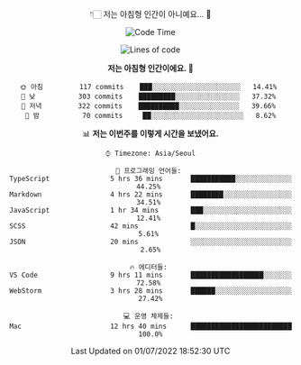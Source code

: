 <div align='center'>
 
👇🏻 저는 아침형 인간이 아니예요... 🙊
 
<!--START_SECTION:waka-->
![Code Time](http://img.shields.io/badge/Code%20Time-1%2C610%20hrs%2046%20mins-blue)

![Lines of code](https://img.shields.io/badge/%EC%A0%80%EB%8A%94%20%EC%97%AC%ED%83%9C%EA%B9%8C%EC%A7%80%20-259%20Thousand%20%EC%A4%84%EC%9D%98%20%EC%BD%94%EB%93%9C%EB%A5%BC%20%EC%9E%91%EC%84%B1%ED%96%88%EC%96%B4%EC%9A%94.-blue)

**저는 아침형 인간이에요. 🐤** 

```text
🌞 아침         117 commits    ███░░░░░░░░░░░░░░░░░░░░░░   14.41% 
🌆 낮　         303 commits    █████████░░░░░░░░░░░░░░░░   37.32% 
🌃 저녁         322 commits    ██████████░░░░░░░░░░░░░░░   39.66% 
🌙 밤　         70 commits     ██░░░░░░░░░░░░░░░░░░░░░░░   8.62%

```


📊 **저는 이번주를 이렇게 시간을 보냈어요.** 

```text
⌚︎ Timezone: Asia/Seoul

💬 프로그래밍 언어들: 
TypeScript               5 hrs 36 mins       ███████████░░░░░░░░░░░░░░   44.25% 
Markdown                 4 hrs 22 mins       ████████░░░░░░░░░░░░░░░░░   34.51% 
JavaScript               1 hr 34 mins        ███░░░░░░░░░░░░░░░░░░░░░░   12.41% 
SCSS                     42 mins             █░░░░░░░░░░░░░░░░░░░░░░░░   5.61% 
JSON                     20 mins             ░░░░░░░░░░░░░░░░░░░░░░░░░   2.65%

🔥 에디터들: 
VS Code                  9 hrs 11 mins       ██████████████████░░░░░░░   72.58% 
WebStorm                 3 hrs 28 mins       ██████░░░░░░░░░░░░░░░░░░░   27.42%

💻 운영 체제들: 
Mac                      12 hrs 40 mins      █████████████████████████   100.0%

```


 Last Updated on 01/07/2022 18:52:30 UTC
<!--END_SECTION:waka-->
 </div>
<!---
Emewjin/Emewjin is a ✨ special ✨ repository because its `README.md` (this file) appears on your GitHub profile.
You can click the Preview link to take a look at your changes.
--->
